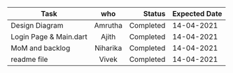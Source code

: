 

| Task       | who         | Status | Expected Date |
| ------------- |:-------------:| -----:|-------|
|        Design Diagram  |   Amrutha     | Completed |14-04-2021       |
|  Login Page & Main.dart    |  Ajith    |   Completed|   14-04-2021     |
|         MoM and backlog     | Niharika  |    Completed|    14-04-2021     |
|          readme file   |     Vivek    |  Completed    |   14-04-2021    |




